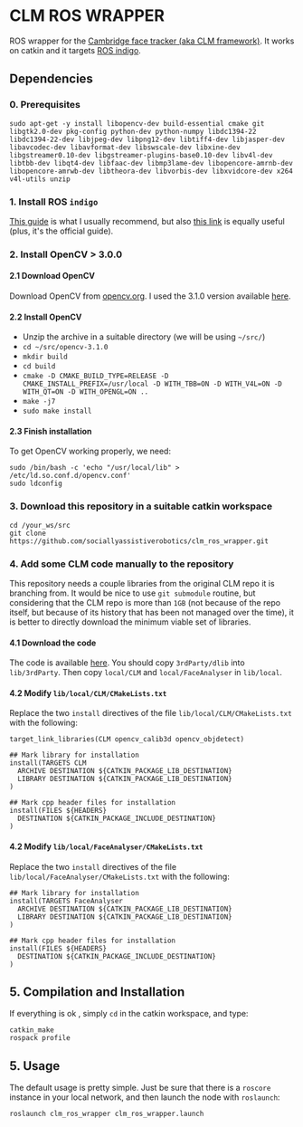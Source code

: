 # CLM ROS WRAPPER

ROS wrapper for the [Cambridge face tracker (aka CLM framework)](https://github.com/TadasBaltrusaitis/CLM-framework). 
It works on catkin and it targets [ROS indigo](http://wiki.ros.org/indigo).

## Dependencies

### 0. Prerequisites

```
sudo apt-get -y install libopencv-dev build-essential cmake git libgtk2.0-dev pkg-config python-dev python-numpy libdc1394-22 libdc1394-22-dev libjpeg-dev libpng12-dev libtiff4-dev libjasper-dev libavcodec-dev libavformat-dev libswscale-dev libxine-dev libgstreamer0.10-dev libgstreamer-plugins-base0.10-dev libv4l-dev libtbb-dev libqt4-dev libfaac-dev libmp3lame-dev libopencore-amrnb-dev libopencore-amrwb-dev libtheora-dev libvorbis-dev libxvidcore-dev x264 v4l-utils unzip
```

### 1. Install ROS `indigo`

[This guide](http://alecive.github.io/blog/2015/11/12/ROS-naive-installation/) is what I usually recommend, but also [this link](http://wiki.ros.org/indigo/Installation/Source) is equally useful (plus, it's the official guide).

### 2. Install OpenCV > 3.0.0

#### 2.1 Download OpenCV

Download OpenCV from [opencv.org](opencv.org). I used the 3.1.0 version available [here](https://github.com/Itseez/opencv/archive/3.1.0.zip).

#### 2.2 Install OpenCV

 * Unzip the archive in a suitable directory (we will be using `~/src/`)
 * `cd ~/src/opencv-3.1.0`
 * `mkdir build`
 * `cd build`
 * `cmake -D CMAKE_BUILD_TYPE=RELEASE -D CMAKE_INSTALL_PREFIX=/usr/local -D WITH_TBB=ON -D WITH_V4L=ON -D WITH_QT=ON -D WITH_OPENGL=ON ..`
 * `make -j7`
 * `sudo make install`

#### 2.3 Finish installation

To get OpenCV working properly, we need:

```
sudo /bin/bash -c 'echo "/usr/local/lib" > /etc/ld.so.conf.d/opencv.conf'
sudo ldconfig
```

### 3. Download this repository in a suitable catkin workspace

```
cd /your_ws/src
git clone https://github.com/sociallyassistiverobotics/clm_ros_wrapper.git
```

### 4. Add some CLM code manually to the repository

This repository needs a couple libraries from the original CLM repo it is branching from. It would be nice to use `git submodule` routine, but considering that the CLM repo is more than `1GB` (not because of the repo itself, but because of its history that has been not managed over the time), it is better to directly download the minimum viable set of libraries.

#### 4.1 Download the code

The code is available [here](https://github.com/TadasBaltrusaitis/CLM-framework/tree/master/lib). You should copy `3rdParty/dlib` into `lib/3rdParty`. Then copy `local/CLM` and `local/FaceAnalyser` in `lib/local`.

#### 4.2 Modify `lib/local/CLM/CMakeLists.txt`

Replace the two `install` directives of the file `lib/local/CLM/CMakeLists.txt` with the following:

```
target_link_libraries(CLM opencv_calib3d opencv_objdetect)

## Mark library for installation
install(TARGETS CLM
  ARCHIVE DESTINATION ${CATKIN_PACKAGE_LIB_DESTINATION}
  LIBRARY DESTINATION ${CATKIN_PACKAGE_LIB_DESTINATION}
)

## Mark cpp header files for installation
install(FILES ${HEADERS} 
  DESTINATION ${CATKIN_PACKAGE_INCLUDE_DESTINATION}
)
```

#### 4.2 Modify `lib/local/FaceAnalyser/CMakeLists.txt`

Replace the two `install` directives of the file `lib/local/FaceAnalyser/CMakeLists.txt` with the following:

```
## Mark library for installation
install(TARGETS FaceAnalyser
  ARCHIVE DESTINATION ${CATKIN_PACKAGE_LIB_DESTINATION}
  LIBRARY DESTINATION ${CATKIN_PACKAGE_LIB_DESTINATION}
)

## Mark cpp header files for installation
install(FILES ${HEADERS} 
  DESTINATION ${CATKIN_PACKAGE_INCLUDE_DESTINATION}
)
```

## 5. Compilation and Installation

If everything is ok , simply `cd` in the catkin workspace, and type:

```
catkin_make
rospack profile
```

## 5. Usage

The default usage is pretty simple. Just be sure that there is a `roscore` instance in your local network, and then launch the node with `roslaunch`:

```
roslaunch clm_ros_wrapper clm_ros_wrapper.launch
```
